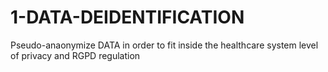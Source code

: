 # 1-DATA-DEIDENTIFICATION
Pseudo-anaonymize DATA in order to fit inside the healthcare system level of privacy and RGPD regulation
